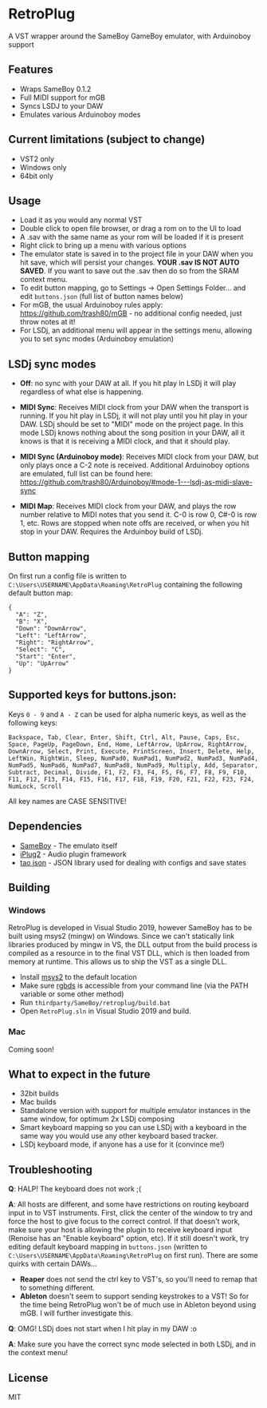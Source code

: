 # RetroPlug
A VST wrapper around the SameBoy GameBoy emulator, with Arduinoboy support

## Features
- Wraps SameBoy 0.1.2
- Full MIDI support for mGB
- Syncs LSDJ to your DAW
- Emulates various Arduinoboy modes

## Current limitations (subject to change)
- VST2 only
- Windows only
- 64bit only

## Usage
- Load it as you would any normal VST
- Double click to open file browser, or drag a rom on to the UI to load
- A .sav with the same name as your rom will be loaded if it is present
- Right click to bring up a menu with various options
- The emulator state is saved in to the project file in your DAW when you hit save, which will persist your changes.  **YOUR .sav IS NOT AUTO SAVED**.  If you want to save out the .sav then do so from the SRAM context menu.
- To edit button mapping, go to Settings -> Open Settings Folder... and edit `buttons.json` (full list of button names below)
- For mGB, the usual Arduinoboy rules apply: https://github.com/trash80/mGB - no additional config needed, just throw notes at it!
- For LSDj, an additional menu will appear in the settings menu, allowing you to set sync modes (Arduinoboy emulation)

## LSDj sync modes
- **Off**: no sync with your DAW at all.  If you hit play in LSDj it will play regardless of what else is happening.

- **MIDI Sync**: Receives MIDI clock from your DAW when the transport is running.  If you hit play in LSDj, it will not play until you hit play in your DAW. LSDj should be set to "MIDI" mode on the project page.  In this mode LSDj knows nothing about the song position in your DAW, all it knows is that it is receiving a MIDI clock, and that it should play.

- **MIDI Sync (Arduinoboy mode)**: Receives MIDI clock from your DAW, but only plays once a C-2 note is received.  Additional Arduinoboy options are emulated, full list can be found here: https://github.com/trash80/Arduinoboy/#mode-1---lsdj-as-midi-slave-sync

- **MIDI Map**: Receives MIDI clock from your DAW, and plays the row number relative to MIDI notes that you send it.  C-0 is row 0, C#-0 is row 1, etc.  Rows are stopped when note offs are received, or when you hit stop in your DAW.  Requires the Arduinboy build of LSDj.

## Button mapping
On first run a config file is written to `C:\Users\USERNAME\AppData\Roaming\RetroPlug` containing the following default button map:
```
{
  "A": "Z",
  "B": "X",
  "Down": "DownArrow",
  "Left": "LeftArrow",
  "Right": "RightArrow",
  "Select": "C",
  "Start": "Enter",
  "Up": "UpArrow"
}
```

## Supported keys for buttons.json:
Keys `0 - 9` and `A - Z` can be used for alpha numeric keys, as well as the following keys:

```
Backspace, Tab, Clear, Enter, Shift, Ctrl, Alt, Pause, Caps, Esc, Space, PageUp, PageDown, End, Home, LeftArrow, UpArrow, RightArrow, DownArrow, Select, Print, Execute, PrintScreen, Insert, Delete, Help, LeftWin, RightWin, Sleep, NumPad0, NumPad1, NumPad2, NumPad3, NumPad4, NumPad5, NumPad6, NumPad7, NumPad8, NumPad9, Multiply, Add, Separator, Subtract, Decimal, Divide, F1, F2, F3, F4, F5, F6, F7, F8, F9, F10, F11, F12, F13, F14, F15, F16, F17, F18, F19, F20, F21, F22, F23, F24, NumLock, Scroll
```
All key names are CASE SENSITIVE!

## Dependencies
- [SameBoy](https://github.com/LIJI32/SameBoy) - The emulato itself
- [iPlug2](https://github.com/iPlug2/iPlug2) - Audio plugin framework
- [tao json](https://github.com/taocpp/json) - JSON library used for dealing with configs and save states

## Building
### Windows
RetroPlug is developed in Visual Studio 2019, however SameBoy has to be built using msys2 (mingw) on Windows.  Since we can't statically link libraries produced by mingw in VS, the DLL output from the build process is compiled as a resource in to the final VST DLL, which is then loaded from memory at runtime.  This allows us to ship the VST as a single DLL.
- Install [msys2](https://www.msys2.org/) to the default location
- Make sure [rgbds](https://github.com/rednex/rgbds) is accessible from your command line (via the PATH variable or some other method)
- Run `thirdparty/SameBoy/retroplug/build.bat`
- Open `RetroPlug.sln` in Visual Studio 2019 and build.

### Mac
Coming soon!

## What to expect in the future
- 32bit builds
- Mac builds
- Standalone version with support for multiple emulator instances in the same window, for optimum 2x LSDj composing
- Smart keyboard mapping so you can use LSDj with a keyboard in the same way you would use any other keyboard based tracker.
- LSDj keyboard mode, if anyone has a use for it (convince me!)

## Troubleshooting

**Q**: HALP! The keyboard does not work ;(

**A**: All hosts are different, and some have restrictions on routing keyboard input in to VST instruments.  First, click the center of the window to try and force the host to give focus to the correct control.  If that doesn't work, make sure your host is allowing the plugin to receive keyboard input (Renoise has an "Enable keyboard" option, etc).  If it still doesn't work, try editing default keyboard mapping in `buttons.json` (written to `C:\Users\USERNAME\AppData\Roaming\RetroPlug` on first run).  There are some quirks with certain DAWs...
- **Reaper** does not send the ctrl key to VST's, so you'll need to remap that to something different.
- **Ableton** doesn't seem to support sending keystrokes to a VST! So for the time being RetroPlug won't be of much use in Ableton beyond using mGB.  I will further investigate this.

**Q**: OMG!  LSDj does not start when I hit play in my DAW :o

**A**: Make sure you have the correct sync mode selected in both LSDj, and in the context menu!

## License
MIT